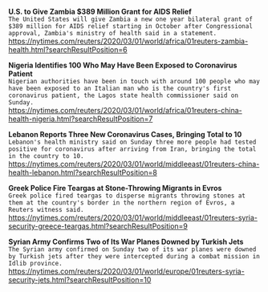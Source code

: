 **U.S. to Give Zambia $389 Million Grant for AIDS Relief**\
`The United States will give Zambia a new one year bilateral grant of $389 million for AIDS relief starting in October after Congressional approval, Zambia's ministry of health said in a statement.`\
https://nytimes.com/reuters/2020/03/01/world/africa/01reuters-zambia-health.html?searchResultPosition=6

**Nigeria Identifies 100 Who May Have Been Exposed to Coronavirus Patient**\
`Nigerian authorities have been in touch with around 100 people who may have been exposed to an Italian man who is the country's first coronavirus patient, the Lagos state health commissioner said on Sunday.`\
https://nytimes.com/reuters/2020/03/01/world/africa/01reuters-china-health-nigeria.html?searchResultPosition=7

**Lebanon Reports Three New Coronavirus Cases, Bringing Total to 10**\
`Lebanon's health ministry said on Sunday three more people had tested positive for coronavirus after arriving from Iran, bringing the total in the country to 10. `\
https://nytimes.com/reuters/2020/03/01/world/middleeast/01reuters-china-health-lebanon.html?searchResultPosition=8

**Greek Police Fire Teargas at Stone-Throwing Migrants in Evros**\
`Greek police fired teargas to disperse migrants throwing stones at them at the country's border in the northern region of Evros, a Reuters witness said. `\
https://nytimes.com/reuters/2020/03/01/world/middleeast/01reuters-syria-security-greece-teargas.html?searchResultPosition=9

**Syrian Army Confirms Two of Its War Planes Downed by Turkish Jets**\
`The Syrian army confirmed on Sunday two of its war planes were downed by Turkish jets after they were intercepted during a combat mission in Idlib province.`\
https://nytimes.com/reuters/2020/03/01/world/europe/01reuters-syria-security-jets.html?searchResultPosition=10

